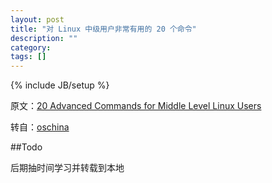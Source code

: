 ```yaml
---
layout: post
title: "对 Linux 中级用户非常有用的 20 个命令"
description: ""
category: 
tags: []
---
```

{% include JB/setup %}

原文：[20 Advanced Commands for Middle Level Linux Users](http://www.tecmint.com/20-advanced-commands-for-middle-level-linux-users/)

转自：[oschina](http://www.oschina.net/translate/20-advanced-commands-for-middle-level-linux-users)

##Todo

后期抽时间学习并转载到本地
